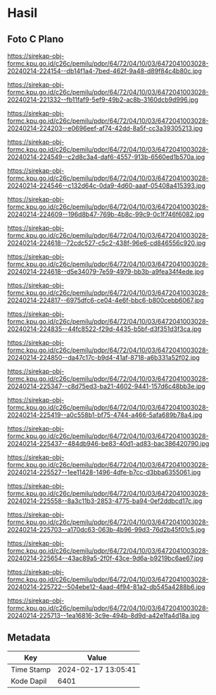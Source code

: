 # Hasil

## Foto C Plano

https://sirekap-obj-formc.kpu.go.id/c26c/pemilu/pdpr/64/72/04/10/03/6472041003028-20240214-224154--db14f1a4-7bed-462f-9a48-d89f84c4b80c.jpg

https://sirekap-obj-formc.kpu.go.id/c26c/pemilu/pdpr/64/72/04/10/03/6472041003028-20240214-221332--fb11faf9-5ef9-49b2-ac8b-3160dcb9d996.jpg

https://sirekap-obj-formc.kpu.go.id/c26c/pemilu/pdpr/64/72/04/10/03/6472041003028-20240214-224203--e0696eef-af74-42dd-8a5f-cc3a39305213.jpg

https://sirekap-obj-formc.kpu.go.id/c26c/pemilu/pdpr/64/72/04/10/03/6472041003028-20240214-224549--c2d8c3a4-daf6-4557-913b-6560ed1b570a.jpg

https://sirekap-obj-formc.kpu.go.id/c26c/pemilu/pdpr/64/72/04/10/03/6472041003028-20240214-224546--c132d64c-0da9-4d60-aaaf-05408a415393.jpg

https://sirekap-obj-formc.kpu.go.id/c26c/pemilu/pdpr/64/72/04/10/03/6472041003028-20240214-224609--196d8b47-769b-4b8c-99c9-0c1f746f6082.jpg

https://sirekap-obj-formc.kpu.go.id/c26c/pemilu/pdpr/64/72/04/10/03/6472041003028-20240214-224618--72cdc527-c5c2-438f-96e6-cd846556c920.jpg

https://sirekap-obj-formc.kpu.go.id/c26c/pemilu/pdpr/64/72/04/10/03/6472041003028-20240214-224618--d5e34079-7e59-4979-bb3b-a9fea34f4ede.jpg

https://sirekap-obj-formc.kpu.go.id/c26c/pemilu/pdpr/64/72/04/10/03/6472041003028-20240214-224817--6975dfc6-ce04-4e6f-bbc6-b800cebb6067.jpg

https://sirekap-obj-formc.kpu.go.id/c26c/pemilu/pdpr/64/72/04/10/03/6472041003028-20240214-224835--44fc8522-f29d-4435-b5bf-d3f351d3f3ca.jpg

https://sirekap-obj-formc.kpu.go.id/c26c/pemilu/pdpr/64/72/04/10/03/6472041003028-20240214-224850--da47c17c-b9d4-41af-8718-a6b331a52f02.jpg

https://sirekap-obj-formc.kpu.go.id/c26c/pemilu/pdpr/64/72/04/10/03/6472041003028-20240214-225347--c8d75ed3-ba21-4602-9441-157d6c48bb3e.jpg

https://sirekap-obj-formc.kpu.go.id/c26c/pemilu/pdpr/64/72/04/10/03/6472041003028-20240214-225419--a0c558b1-bf75-4744-a466-5afa689b78a4.jpg

https://sirekap-obj-formc.kpu.go.id/c26c/pemilu/pdpr/64/72/04/10/03/6472041003028-20240214-225437--484db946-be83-40d1-ad83-bac386420790.jpg

https://sirekap-obj-formc.kpu.go.id/c26c/pemilu/pdpr/64/72/04/10/03/6472041003028-20240214-225527--1ee11428-1496-4dfe-b7cc-d3bba6355061.jpg

https://sirekap-obj-formc.kpu.go.id/c26c/pemilu/pdpr/64/72/04/10/03/6472041003028-20240214-225558--8a3c11b3-2853-4775-ba94-0ef2ddbcd17c.jpg

https://sirekap-obj-formc.kpu.go.id/c26c/pemilu/pdpr/64/72/04/10/03/6472041003028-20240214-225703--a170dc63-063b-4b96-99d3-76d2b45f01c5.jpg

https://sirekap-obj-formc.kpu.go.id/c26c/pemilu/pdpr/64/72/04/10/03/6472041003028-20240214-225654--43ac89a5-2f0f-43ce-9d6a-b9219bc6ae67.jpg

https://sirekap-obj-formc.kpu.go.id/c26c/pemilu/pdpr/64/72/04/10/03/6472041003028-20240214-225722--504ebe12-4aad-4f94-81a2-db545a4288b6.jpg

https://sirekap-obj-formc.kpu.go.id/c26c/pemilu/pdpr/64/72/04/10/03/6472041003028-20240214-225713--1ea16816-3c9e-494b-8d9d-a42e1fa4d18a.jpg


## Metadata

| Key        | Value               |
| ---------- | ------------------- |
| Time Stamp | 2024-02-17 13:05:41 |
| Kode Dapil | 6401                |



